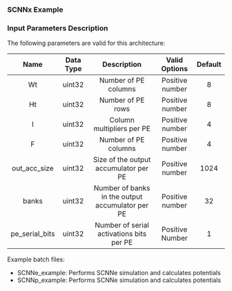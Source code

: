 ### SCNNx Example

### Input Parameters Description   

The following parameters are valid for this architecture:

| Name | Data Type | Description | Valid Options | Default |
|:---:|:---:|:---:|:---:|:---:|
| Wt | uint32 | Number of PE columns | Positive number | 8 |
| Ht | uint32 | Number of PE rows | Positive number | 8 |
| I | uint32 | Column multipliers per PE | Positive number | 4 |
| F | uint32 | Number of PE columns | Positive number | 4 |
| out_acc_size | uint32 | Size of the output accumulator per PE | Positive number | 1024 |
| banks | uint32 | Number of banks in the output accumulator per PE | Positive number | 32 |
| pe_serial_bits | uint32 | Number of serial activations bits per PE | Positive Number | 1 |

Example batch files:

*   SCNNe_example: Performs SCNNe simulation and calculates potentials 
*   SCNNp_example: Performs SCNNe simulation and calculates potentials 